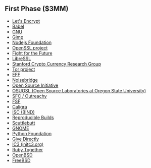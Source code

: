 ## First Phase (\$3MM)

-   [Let\'s Encrypt](https://letsencrypt.org/)
-   [Babel](https://babeljs.io/)
-   [GNU](https://www.gnu.org/)
-   [Gimp](https://www.gimp.org/)
-   [Nodejs Foundation](https://foundation.nodejs.org/)
-   [OpenSSL project](https://www.openssl.org/)
-   [Fight for the Future](https://www.fightforthefuture.org/)
-   [LibreSSL](http://www.libressl.org/)
-   [Stanford Crypto Currency Research
    Group](https://crypto.stanford.edu/c2rg/)
-   [Tor project](https://www.torproject.org/)
-   [EFF](https://www.eff.org/)
-   [Noisebridge](https://www.noisebridge.net/)
-   [Open Source Initiative](https://opensource.org/)
-   [OSUOSL (Open Source Laboratories at Oregon State
    University)](https://osuosl.org/)
-   [SFC / Outreachy](https://www.outreachy.org/sponsor/)
-   [FSF](https://www.fsf.org/)
-   [Caligra](https://www.calligra.org/)
-   [ISC (BIND)](https://www.isc.org/)
-   [Reproducible Builds](https://reproducible-builds.org/)
-   [Scuttlebutt](https://ssbc.github.io/scuttlebot/)
-   [GNOME](https://www.gnome.org/)
-   [Python Foundation](https://www.python.org/psf/)
-   [Give Directly](https://www.givedirectly.org/)
-   [IC3 (initc3.org)](http://initc3.org)
-   [Ruby Together](https://rubytogether.org/)
-   [OpenBSD](https://www.openbsd.org/)
-   [FreeBSD](https://www.freebsd.org/)

